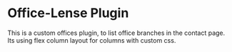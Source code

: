 # Office-Lense Plugin
This is a custom offices plugin, to list office branches in the contact page. Its using flex column layout for columns with custom css.
